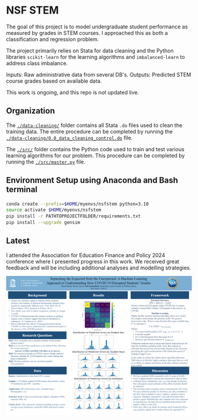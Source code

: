 # NSF STEM
The goal of this project is to model undergraduate student performance as measured by grades in STEM courses. I approached this as both a classification and regression problem.

The project primarily relies on Stata for data cleaning and the Python libraries `scikit-learn` for the learning algorithms and `imbalanced-learn` to address class imbalance.

Inputs: Raw administrative data from several DB's.
Outputs: Predicted STEM course grades based on available data.

This work is ongoing, and this repo is not updated live.


## Organization
The [`./data-cleaning/`](./data-cleaning/) folder contains all Stata `.do` files used to clean the training data. The entire procedure can be completed by running the [`./data-cleaning/0.0_data_cleaning_control.do`](./data-cleaning/0.0_data_cleaning_control.do) file.

The [`./src/`](./src/) folder contains the Python code used to train and test various learning algorithms for our problem. This procedure can be completed by running the [`./src/master.py`](./src/master.py) file.


## Environment Setup using Anaconda and Bash terminal
```bash
conda create --prefix=$HOME/myenvs/nsfstem python=3.10
source activate $HOME/myenvs/nsfstem
pip install -r PATHTOPROJECTFOLDER/requirements.txt
pip install --upgrade gensim
```

## Latest
I attended the Association for Education Finance and Policy 2024 conference where I presented progress in this work. We received great feedback and will be including additional analyses and modelling strategies.

![Poster presentation for AEFP 2024](./reports/aefp2024/aefp_2024_poster.PNG)
